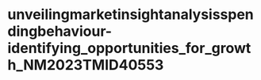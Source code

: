# unveilingmarketinsightanalysisspendingbehaviour-identifying_opportunities_for_growth_NM2023TMID40553

